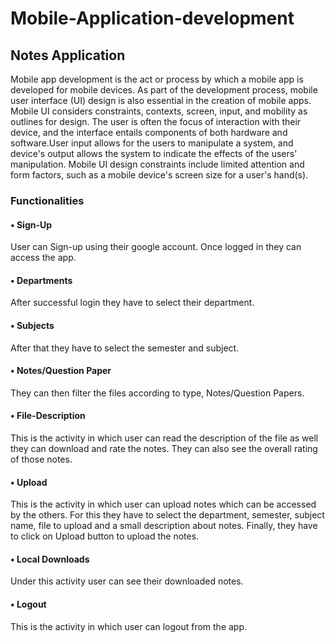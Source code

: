 # Mobile-Application-development
## Notes Application
Mobile app development is the act or process by which a mobile app is developed for mobile devices. As part of the development process, mobile user interface (UI) design is also essential in the creation of mobile apps. Mobile UI considers constraints, contexts, screen, input, and mobility as outlines for design. The user is often the focus of interaction with their device, and the interface entails components of both hardware and software.User input allows for the users to manipulate a system, and device's output allows the system to indicate the effects of the users' manipulation. Mobile UI design constraints include limited attention and form factors, such as a mobile device's screen size for a user's hand(s). 


### Functionalities
#### •	Sign-Up
User can Sign-up using their google account. Once logged in they can access the app.

#### •	Departments
After successful login they have to select their department.

#### •	Subjects
After that they have to select the semester and subject.

#### •	Notes/Question Paper
They can then filter the files according to type, Notes/Question Papers.

#### •	File-Description
This is the activity in which user can read the description of the file as well they can download and rate the notes. They can also see the overall rating of those notes.

#### •	Upload
This is the activity in which user can upload notes which can be accessed by the others. For this they have to select the department, semester, subject name, file to upload and a small description about notes. Finally, they have to click on Upload button to upload the notes.

#### •	Local Downloads
Under this activity user can see their downloaded notes. 

#### •	Logout
This is the activity in which user can logout from the app.

